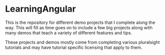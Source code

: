 # LearningAngular

This is the repository for different demo projects that I complete along the way. This will fill as time goes on to include a few big projects along with many demos that teach a variety of different features and tips.

These projects and demos mostly come from completing various pluralsight tutorials and may have tutorial specific licensing that apply to them.
